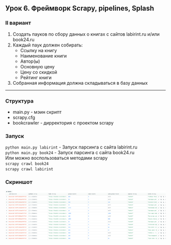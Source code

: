 ## Урок 6. Фреймворк Scrapy, pipelines, Splash
### II вариант
1) Создать пауков по сбору данных о книгах с сайтов labirint.ru и/или book24.ru
2) Каждый паук должен собирать:
   * Ссылку на книгу
   * Наименование книги
   * Автор(ы)
   * Основную цену
   * Цену со скидкой
   * Рейтинг книги
3) Собранная информация должна складываться в базу данных

---

### Структура
- main.py - мэин скрипт
- scrapy.cfg
- bookcrawler - дирректория с проектом scrapy

### Запуск
`python main.py labirint` - Запуск парсинга с сайта labirint.ru<br>
`python main.py book24` - Запуск парсинга с сайта book24.ru<br>
Или можно воспользоваться методами scrapy<br>
`scrapy crawl book24`<br>
`scrapy crawl labirint`

### Скриншот
![screenshot.png](screenshot.png)